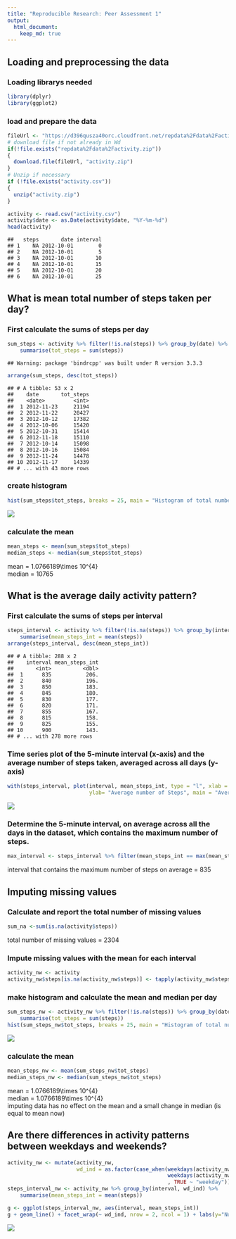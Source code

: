 ```yaml
---
title: "Reproducible Research: Peer Assessment 1"
output: 
  html_document:
    keep_md: true
---
```



## Loading and preprocessing the data
### Loading librarys needed

```r
library(dplyr)
library(ggplot2)
```
### load and prepare the data

```r
fileUrl <- "https://d396qusza40orc.cloudfront.net/repdata%2Fdata%2Factivity.zip"
# download file if not already in Wd
if(!file.exists("repdata%2Fdata%2Factivity.zip"))
{
  download.file(fileUrl, "activity.zip")
}
# Unzip if necessary
if (!file.exists("activity.csv")) 
{ 
  unzip("activity.zip") 
}

activity <- read.csv("activity.csv")
activity$date <- as.Date(activity$date, "%Y-%m-%d")
head(activity)
```

```
##   steps       date interval
## 1    NA 2012-10-01        0
## 2    NA 2012-10-01        5
## 3    NA 2012-10-01       10
## 4    NA 2012-10-01       15
## 5    NA 2012-10-01       20
## 6    NA 2012-10-01       25
```


## What is mean total number of steps taken per day?
### First calculate the sums of steps per day

```r
sum_steps <- activity %>% filter(!is.na(steps)) %>% group_by(date) %>% 
    summarise(tot_steps = sum(steps))
```

```
## Warning: package 'bindrcpp' was built under R version 3.3.3
```

```r
arrange(sum_steps, desc(tot_steps))
```

```
## # A tibble: 53 x 2
##    date       tot_steps
##    <date>         <int>
##  1 2012-11-23     21194
##  2 2012-11-22     20427
##  3 2012-10-12     17382
##  4 2012-10-06     15420
##  5 2012-10-31     15414
##  6 2012-11-18     15110
##  7 2012-10-14     15098
##  8 2012-10-16     15084
##  9 2012-11-24     14478
## 10 2012-11-17     14339
## # ... with 43 more rows
```

### create histogram

```r
hist(sum_steps$tot_steps, breaks = 25, main = "Histogram of total number of steps taken per day", xlab = "steps")
```

![](PA1_template_files/figure-html/unnamed-chunk-4-1.png)<!-- -->

### calculate the mean

```r
mean_steps <- mean(sum_steps$tot_steps)
median_steps <- median(sum_steps$tot_steps)
```
mean = 1.0766189\times 10^{4}   
median = 10765

## What is the average daily activity pattern?
### First calculate the sums of steps per interval

```r
steps_interval <- activity %>% filter(!is.na(steps)) %>% group_by(interval) %>% 
    summarise(mean_steps_int = mean(steps))
arrange(steps_interval, desc(mean_steps_int))
```

```
## # A tibble: 288 x 2
##    interval mean_steps_int
##       <int>          <dbl>
##  1      835           206.
##  2      840           196.
##  3      850           183.
##  4      845           180.
##  5      830           177.
##  6      820           171.
##  7      855           167.
##  8      815           158.
##  9      825           155.
## 10      900           143.
## # ... with 278 more rows
```

### Time series plot of the 5-minute interval (x-axis) and the average number of steps taken, averaged across all days (y-axis)

```r
with(steps_interval, plot(interval, mean_steps_int, type = "l", xlab = "interval", 
                          ylab= "Average number of Steps", main = "Average number of steps during the day"))
```

![](PA1_template_files/figure-html/unnamed-chunk-7-1.png)<!-- -->

### Determine the 5-minute interval, on average across all the days in the dataset, which contains the maximum number of steps.

```r
max_interval <- steps_interval %>% filter(mean_steps_int == max(mean_steps_int)) %>% select(interval)
```
interval that contains the maximum number of steps on average = 835 

## Imputing missing values
### Calculate and report the total number of missing values

```r
sum_na <-sum(is.na(activity$steps))
```
total number of missing values = 2304 

### Impute missing values with the mean for each interval

```r
activity_nw <- activity
activity_nw$steps[is.na(activity_nw$steps)] <- tapply(activity_nw$steps, activity_nw$interval, mean, na.rm=TRUE, simplify=T)
```

### make histogram and calculate the mean and median per day

```r
sum_steps_nw <- activity_nw %>% filter(!is.na(steps)) %>% group_by(date) %>% 
    summarise(tot_steps = sum(steps))
hist(sum_steps_nw$tot_steps, breaks = 25, main = "Histogram of total number of steps taken per day", xlab = "steps")
```

![](PA1_template_files/figure-html/unnamed-chunk-11-1.png)<!-- -->

### calculate the mean

```r
mean_steps_nw <- mean(sum_steps_nw$tot_steps)
median_steps_nw <- median(sum_steps_nw$tot_steps)
```
mean = 1.0766189\times 10^{4}   
median = 1.0766189\times 10^{4}  
imputing data has no effect on the mean and a small change in median (is equal to mean now)

## Are there differences in activity patterns between weekdays and weekends?

```r
activity_nw <- mutate(activity_nw, 
                      wd_ind = as.factor(case_when(weekdays(activity_nw$date) == "Sunday" |
                                                   weekdays(activity_nw$date) == "Saturday" ~ "weekend"
                                                   , TRUE ~ "weekday")))
steps_interval_nw <- activity_nw %>% group_by(interval, wd_ind) %>% 
    summarise(mean_steps_int = mean(steps))

g <- ggplot(steps_interval_nw, aes(interval, mean_steps_int))
g + geom_line() + facet_wrap(~ wd_ind, nrow = 2, ncol = 1) + labs(y="Number of Steps")
```

![](PA1_template_files/figure-html/unnamed-chunk-13-1.png)<!-- -->
